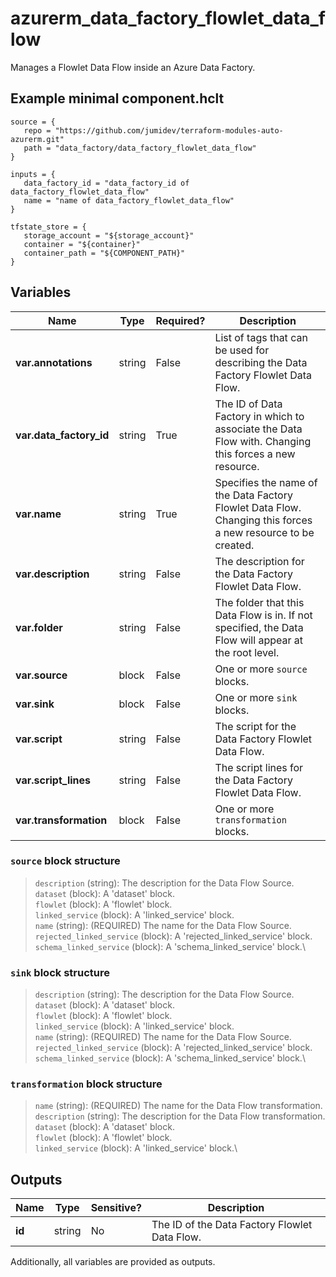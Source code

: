 # azurerm_data_factory_flowlet_data_flow

Manages a Flowlet Data Flow inside an Azure Data Factory.

## Example minimal component.hclt

```hcl
source = {
   repo = "https://github.com/jumidev/terraform-modules-auto-azurerm.git" 
   path = "data_factory/data_factory_flowlet_data_flow" 
}

inputs = {
   data_factory_id = "data_factory_id of data_factory_flowlet_data_flow" 
   name = "name of data_factory_flowlet_data_flow" 
}

tfstate_store = {
   storage_account = "${storage_account}" 
   container = "${container}" 
   container_path = "${COMPONENT_PATH}" 
}

```

## Variables

| Name | Type | Required? |  Description |
| ---- | ---- | --------- |  ----------- |
| **var.annotations** | string | False | List of tags that can be used for describing the Data Factory Flowlet Data Flow. | 
| **var.data_factory_id** | string | True | The ID of Data Factory in which to associate the Data Flow with. Changing this forces a new resource. | 
| **var.name** | string | True | Specifies the name of the Data Factory Flowlet Data Flow. Changing this forces a new resource to be created. | 
| **var.description** | string | False | The description for the Data Factory Flowlet Data Flow. | 
| **var.folder** | string | False | The folder that this Data Flow is in. If not specified, the Data Flow will appear at the root level. | 
| **var.source** | block | False | One or more `source` blocks. | 
| **var.sink** | block | False | One or more `sink` blocks. | 
| **var.script** | string | False | The script for the Data Factory Flowlet Data Flow. | 
| **var.script_lines** | string | False | The script lines for the Data Factory Flowlet Data Flow. | 
| **var.transformation** | block | False | One or more `transformation` blocks. | 

### `source` block structure

> `description` (string): The description for the Data Flow Source.\
> `dataset` (block): A 'dataset' block.\
> `flowlet` (block): A 'flowlet' block.\
> `linked_service` (block): A 'linked_service' block.\
> `name` (string): (REQUIRED) The name for the Data Flow Source.\
> `rejected_linked_service` (block): A 'rejected_linked_service' block.\
> `schema_linked_service` (block): A 'schema_linked_service' block.\

### `sink` block structure

> `description` (string): The description for the Data Flow Source.\
> `dataset` (block): A 'dataset' block.\
> `flowlet` (block): A 'flowlet' block.\
> `linked_service` (block): A 'linked_service' block.\
> `name` (string): (REQUIRED) The name for the Data Flow Source.\
> `rejected_linked_service` (block): A 'rejected_linked_service' block.\
> `schema_linked_service` (block): A 'schema_linked_service' block.\

### `transformation` block structure

> `name` (string): (REQUIRED) The name for the Data Flow transformation.\
> `description` (string): The description for the Data Flow transformation.\
> `dataset` (block): A 'dataset' block.\
> `flowlet` (block): A 'flowlet' block.\
> `linked_service` (block): A 'linked_service' block.\



## Outputs

| Name | Type | Sensitive? | Description |
| ---- | ---- | --------- | --------- |
| **id** | string | No  | The ID of the Data Factory Flowlet Data Flow. | 

Additionally, all variables are provided as outputs.
